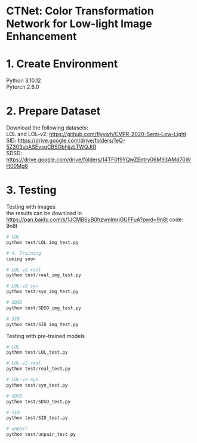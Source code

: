 # CTNet: Color Transformation Network for Low-light Image Enhancement

# 1. Create Environment
Python 3.10.12  
Pytorch 2.6.0

# 2. Prepare Dataset
Download the following datasets:  
LOL and LOL-v2: https://github.com/flyywh/CVPR-2020-Semi-Low-Light  
SID: https://drive.google.com/drive/folders/1eQ-5Z303sbASEvsgCBSDbhijzLTWQJtR  
SDSD: https://drive.google.com/drive/folders/14TF0f9YQwZEntry06M93AMd70WH00Mg6

# 3. Testing

Testing with images   
the results can be download in 
https://pan.baidu.com/s/1JCMB6yB0hzvmlmrjGUFFuA?pwd=9n8t
code: 9n8t 

```python
# LOL
python test/LOL_img_test.py

# 4. Training
coming soon

# LOL-v2-real
python test/real_img_test.py

# LOL-v2-syn
python test/syn_img_test.py

# SDSD
python test/SDSD_img_test.py

# SID
python test/SID_img_test.py
```

Testing with pre-trained models  
```python
# LOL
python test/LOL_test.py

# LOL-v2-real
python test/real_test.py

# LOL-v2-syn
python test/syn_test.py

# SDSD
python test/SDSD_test.py

# SID
python test/SID_test.py

# unpair
python test/unpair_test.py 
```
